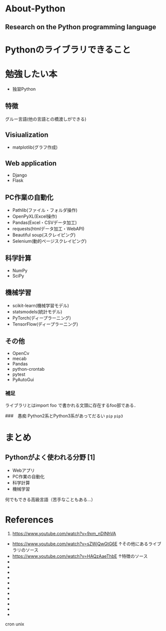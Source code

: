 # About-Python
## Research on the Python programming language
# Pythonのライブラリできること

# 勉強したい本
* 独習Python

## 特徴
グルー言語(他の言語との橋渡しができる)
## Visiualization
* matplotlib(グラフ作成)

## Web application
* Django
* Flask

## PC作業の自動化
* Pathlib(ファイル・フォルダ操作)
* OpenPyXL(Excel操作)
* Pandas(Excel・CSVデータ加工)
* requests(htmlデータ加工・WebAPI)
* Beautiful soup(スクレイピング)
* Selenium(動的ページスクレイピング)
## 科学計算
* NumPy
* SciPy

## 機械学習
* scikit-learn(機械学習モデル)
* statsmodels(統計モデル)
* PyTorch(ディープラーニング)
* TensorFlow(ディープラーニング)

## その他
* OpenCv
* mecab
* Pandas
* python-crontab
* pytest
* PyAutoGui



### 補足
ライブラリとはimport foo で書かれる文頭に存在するfoo部である．

###　愚痴
Python2系とPython3系があってだるい
```pip```
```pip3```

# まとめ
## Pythonがよく使われる分野 [1]
* Webアプリ
* PC作業の自動化
* 科学計算
* 機械学習

何でもできる高級言語（苦手なこともある...）

# References
1. https://www.youtube.com/watch?v=9xm_nDlNhVA
* https://www.youtube.com/watch?v=sZWjQwGtG6E
↑その他にあるライブラリのソース
* https://www.youtube.com/watch?v=HAQzAaeThbE
↑特徴のソース
* 
* 
* 
* 
* 
* 
* 
* 
* 
* 
* 

cron unix